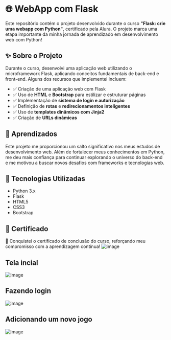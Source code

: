 # 🌐 WebApp com Flask

Este repositório contém o projeto desenvolvido durante o curso **"Flask: crie uma webapp com Python"**, certificado pela Alura. O projeto marca uma etapa importante da minha jornada de aprendizado em desenvolvimento web com Python!

## ✨ Sobre o Projeto

Durante o curso, desenvolvi uma aplicação web utilizando o microframework Flask, aplicando conceitos fundamentais de back-end e front-end. Alguns dos recursos que implementei incluem:

* ✅ Criação de uma aplicação web com Flask
* ✅ Uso de **HTML** e **Bootstrap** para estilizar e estruturar páginas
* ✅ Implementação de **sistema de login e autorização**
* ✅ Definição de **rotas** e **redirecionamentos inteligentes**
* ✅ Uso de **templates dinâmicos com Jinja2**
* ✅ Criação de **URLs dinâmicas**

## 🧠 Aprendizados

Este projeto me proporcionou um salto significativo nos meus estudos de desenvolvimento web. Além de fortalecer meus conhecimentos em Python, me deu mais confiança para continuar explorando o universo do back-end e me motivou a buscar novos desafios com frameworks e tecnologias web.

## 🚀 Tecnologias Utilizadas

* Python 3.x
* Flask
* HTML5
* CSS3
* Bootstrap

## 📜 Certificado

🎉 Conquistei o certificado de conclusão do curso, reforçando meu compromisso com a aprendizagem contínua!
![image](https://github.com/user-attachments/assets/8b951c0c-1bb3-422d-b6be-50a47bd923e9)


## Tela incial
![image](https://github.com/user-attachments/assets/178115c9-f028-4b09-8281-0d499a36e195)

## Fazendo login
![image](https://github.com/user-attachments/assets/ff6a7c97-6a54-410a-886a-c7dee083354e)

## Adicionando um novo jogo
![image](https://github.com/user-attachments/assets/640d70b0-a87c-43ba-ba37-94e7ae7eb1e0)
